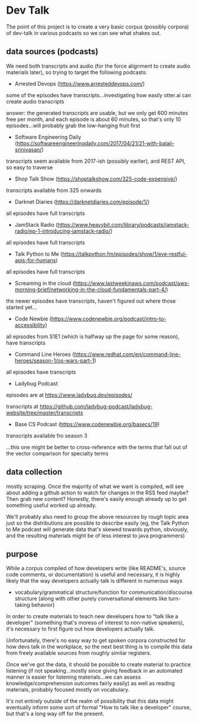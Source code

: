 # Dev Talk

The point of this project is to create a very basic corpus (possibly corpora) of dev-talk
in various podcasts so we can see what shakes out.

## data sources (podcasts)

We need both transcripts and audio (for the force alignment to create audio materials later), so trying to target the following podcasts:

- Arrested Devops
(https://www.arresteddevops.com/)

some of the episodes have transcripts...investigating how easily otter.ai can create audio transcripts

answer: the generated transcripts are usable, but we only get 600 minutes free per month, and each episode is about 60 minutes, so that's only 10 episodes...will probably grab the low-hanging fruit first

- Software Engineering Daily
(https://softwareengineeringdaily.com/2017/04/21/21-with-balaji-srinivasan/)

transcripts seem available from 2017-ish (possibly earlier), and REST API, so easy to traverse

- Shop Talk Show
(https://shoptalkshow.com/325-code-expensive/)

transcripts available from 325 onwards

- Darknet Diaries
(https://darknetdiaries.com/episode/1/)

all episodes have full transcripts

- JamStack Radio
(https://www.heavybit.com/library/podcasts/jamstack-radio/ep-1-introducing-jamstack-radio/)

all episodes have full transcripts

- Talk Python to Me
(https://talkpython.fm/episodes/show/1/eve-restful-apis-for-humans)

all episodes have full transcripts

- Screaming in the cloud
(https://www.lastweekinaws.com/podcast/aws-morning-brief/networking-in-the-cloud-fundamentals-part-4/)

the newer episodes have transcripts, haven't figured out where those started yet...


- Code Newbie
(https://www.codenewbie.org/podcast/intro-to-accessibility)

all episodes from S1E1 (which is halfway up the page for some reason), have transcripts

- Command Line Heroes
(https://www.redhat.com/en/command-line-heroes/season-1/os-wars-part-1)

all episodes have transcripts

- Ladybug Podcast

episodes are at https://www.ladybug.dev/episodes/

transcripts at https://github.com/ladybug-podcast/ladybug-website/tree/master/transcripts

- Base CS Podcast
(https://www.codenewbie.org/basecs/19)

transcripts available fro season 3

...this one might be better to cross-reference with the terms that fall out of the vector comparison for specialty terms


## data collection

mostly scraping. Once the majority of what we want is compiled, will see about adding a github action to watch for changes in the RSS feed maybe? Then grab new content? Honestly, there's easily enough already up to get something useful worked up already.

We'll probably also need to group the above resources by rough topic area just so the distributions are possible to describe easily (eg, the Talk Python to Me podcast will generate data that's skewed towards python, obviously, and the resulting materials might be of less interest to java programmers)

## purpose

While a corpus compiled of how developers write (like README's, source code comments, or documentation) is useful and necessary, it is highly likely that the way developers actually talk is different in numerous ways

- vocabulary/grammatical structure/function for communication/discourse structure (along with other purely conversational elements like turn-taking behavior)

In order to create materials to teach new developers how to "talk like a developer" (something that's moreso of interest to non-native speakers), it's necessary to first figure out how developers actually talk.

Unfortunately, there's no easy way to get spoken corpora constructed for how devs talk in the workplace, so the next best thing is to compile this data from
freely available sources from roughly similar registers.

Once we've got the data, it should be possible to create material to practice listening (if not speaking...mostly since giving feedback in an automated manner is easier for listening materials...we can assess knowledge/comprehension outcomes fairly easily) as well as reading materials, probably focused mostly on vocabulary.

It's not entirely outside of the realm of possibility that this data might eventually inform some sort of formal "How to talk like a developer" course, but that's a long way off for the present.
